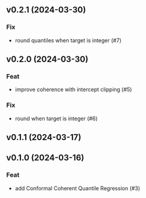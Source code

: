 ## v0.2.1 (2024-03-30)

### Fix

- round quantiles when target is integer (#7)

## v0.2.0 (2024-03-30)

### Feat

- improve coherence with intercept clipping (#5)

### Fix

- round when target is integer (#6)

## v0.1.1 (2024-03-17)

## v0.1.0 (2024-03-16)

### Feat

- add Conformal Coherent Quantile Regression (#3)
